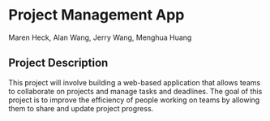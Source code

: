 # Project Management App
Maren Heck, Alan Wang, Jerry Wang, Menghua Huang

## Project Description
This project will involve building a web-based application that allows teams to collaborate on projects and manage tasks and deadlines. The goal of this project is to improve the efficiency of people working on teams by allowing them to share and update project progress.

